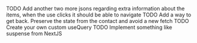 TODO Add another two more jsons regarding extra information about the items, when the use clicks it should be able to navigate
TODO Add a way to get back. Preserve the state from the contact and avoid a new fetch
TODO Create your own custom useQuery
TODO Implement something like suspense from NextJS


